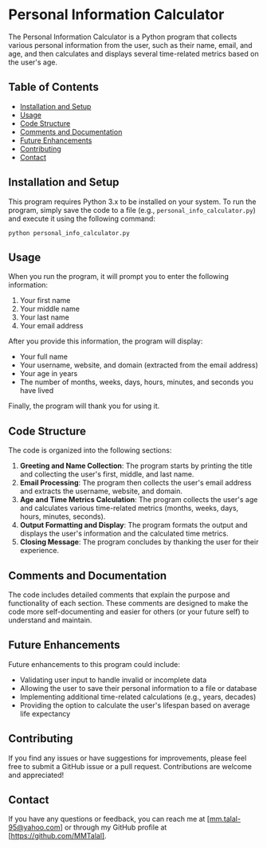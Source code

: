 # Personal Information Calculator

The Personal Information Calculator is a Python program that collects various personal information from the user, such as their name, email, and age, and then calculates and displays several time-related metrics based on the user's age.

## Table of Contents
- [Installation and Setup](#installation-and-setup)
- [Usage](#usage)
- [Code Structure](#code-structure)
- [Comments and Documentation](#comments-and-documentation)
- [Future Enhancements](#future-enhancements)
- [Contributing](#contributing)
- [Contact](#contact)

## Installation and Setup
This program requires Python 3.x to be installed on your system. To run the program, simply save the code to a file (e.g., `personal_info_calculator.py`) and execute it using the following command:

```
python personal_info_calculator.py
```

## Usage
When you run the program, it will prompt you to enter the following information:
1. Your first name
2. Your middle name
3. Your last name
4. Your email address

After you provide this information, the program will display:
- Your full name
- Your username, website, and domain (extracted from the email address)
- Your age in years
- The number of months, weeks, days, hours, minutes, and seconds you have lived

Finally, the program will thank you for using it.

## Code Structure
The code is organized into the following sections:
1. **Greeting and Name Collection**: The program starts by printing the title and collecting the user's first, middle, and last name.
2. **Email Processing**: The program then collects the user's email address and extracts the username, website, and domain.
3. **Age and Time Metrics Calculation**: The program collects the user's age and calculates various time-related metrics (months, weeks, days, hours, minutes, seconds).
4. **Output Formatting and Display**: The program formats the output and displays the user's information and the calculated time metrics.
5. **Closing Message**: The program concludes by thanking the user for their experience.

## Comments and Documentation
The code includes detailed comments that explain the purpose and functionality of each section. These comments are designed to make the code more self-documenting and easier for others (or your future self) to understand and maintain.

## Future Enhancements
Future enhancements to this program could include:
- Validating user input to handle invalid or incomplete data
- Allowing the user to save their personal information to a file or database
- Implementing additional time-related calculations (e.g., years, decades)
- Providing the option to calculate the user's lifespan based on average life expectancy

## Contributing
If you find any issues or have suggestions for improvements, please feel free to submit a GitHub issue or a pull request. Contributions are welcome and appreciated!

## Contact
If you have any questions or feedback, you can reach me at [mm.talal-95@yahoo.com] or through my GitHub profile at [https://github.com/MMTalal].
